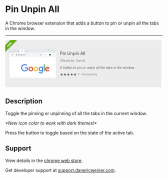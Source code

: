 # Pin Unpin All

A Chrome browser extension that adds a button to pin or unpin all the tabs in the window.

------

<img src="Images/ChromeWebStore.png" alt="chrome web store" />

## Description

Toggle the pinning or unpinning of all the tabs in the current window.

*\*New icon color to work with dark themes!\**

Press the button to toggle based on the state of the active tab.

## Support

View details in the [chrome web store](https://chrome.google.com/webstore/detail/pin-unpin-all/cpncfbofpjgdfpmdacbagkaoglmkhnne).

Get developer support at [support.danericweiner.com](https://support.danericweiner.com/).

